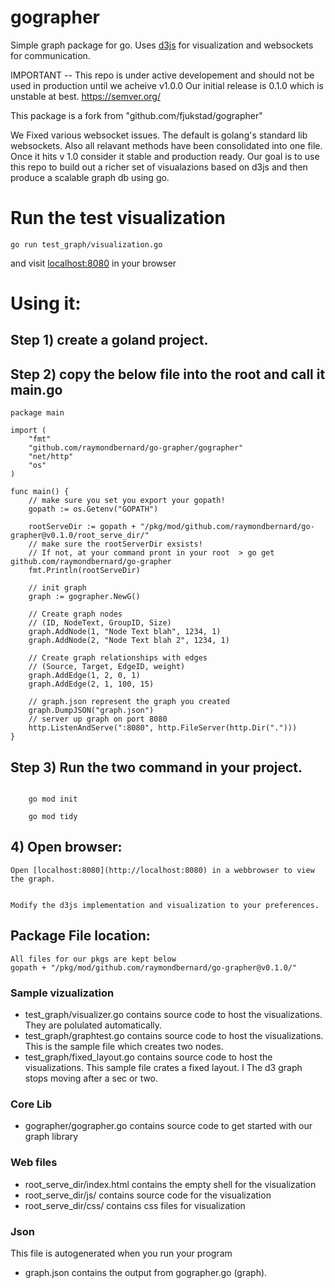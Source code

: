 # gographer
Simple graph package for go. Uses [d3js](https://github.com/mbostock/d3) for visualization and websockets for communication. 

IMPORTANT -- This repo is under active developement and should not be used in production until we acheive v1.0.0 
Our initial release is 0.1.0 which is unstable at best. 
https://semver.org/


This package is a fork from "github.com/fjukstad/gographer"


We Fixed various websocket issues. The default is golang's standard lib websockets. 
Also all relavant methods have been consolidated into one file.
Once it hits v 1.0 consider it stable and production ready. 
Our goal is to use this repo to build out a richer set of visualazions based on d3js 
and then produce a scalable graph db using go. 

# Run the test visualization

    go run test_graph/visualization.go
    
and visit [localhost:8080](http://localhost:8080) in your browser 

# Using it:
## Step 1) create a goland project.
## Step 2) copy the below file into the root and call it main.go

```golang:
package main

import (
	"fmt"
	"github.com/raymondbernard/go-grapher/gographer"
	"net/http"
	"os"
)

func main() {
	// make sure you set you export your gopath!
	gopath := os.Getenv("GOPATH")

	rootServeDir := gopath + "/pkg/mod/github.com/raymondbernard/go-grapher@v0.1.0/root_serve_dir/"
	// make sure the rootServerDir exsists!
	// If not, at your command pront in your root  > go get github.com/raymondbernard/go-grapher
	fmt.Println(rootServeDir)

	// init graph
	graph := gographer.NewG()

	// Create graph nodes
	// (ID, NodeText, GroupID, Size)
	graph.AddNode(1, "Node Text blah", 1234, 1)
	graph.AddNode(2, "Node Text blah 2", 1234, 1)

	// Create graph relationships with edges
	// (Source, Target, EdgeID, weight)
	graph.AddEdge(1, 2, 0, 1)
	graph.AddEdge(2, 1, 100, 15)

	// graph.json represent the graph you created
	graph.DumpJSON("graph.json")
	// server up graph on port 8080
	http.ListenAndServe(":8080", http.FileServer(http.Dir(".")))
}

```

## Step 3) Run the two command in your project.

```cmd:

    go mod init 

    go mod tidy

```


## 4) Open browser: 

    Open [localhost:8080](http://localhost:8080) in a webbrowser to view the graph.


    Modify the d3js implementation and visualization to your preferences.


## Package File location: 
    All files for our pkgs are kept below
    gopath + "/pkg/mod/github.com/raymondbernard/go-grapher@v0.1.0/"


### Sample vizualization 

- test_graph/visualizer.go contains source code to host the visualizations.  They are polulated automatically.
- test_graph/graphtest.go  contains source code to host the visualizations. This is the sample file which creates two nodes.
- test_graph/fixed_layout.go  contains source code to host the visualizations. This sample file crates a fixed layout.  I
The d3 graph stops moving after a sec or two. 


### Core Lib

- gographer/gographer.go  contains source code to get started with our graph library

### Web files 
- root_serve_dir/index.html contains the empty shell for the visualization
- root_serve_dir/js/ contains source code for the visualization
- root_serve_dir/css/ contains css files for visualization

### Json
This file is autogenerated when you run your program
- graph.json contains the output from gographer.go (graph).
